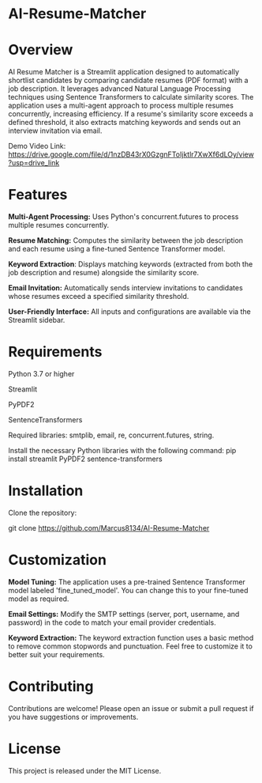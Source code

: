 # AI-Resume-Matcher

# Overview

AI Resume Matcher is a Streamlit application designed to automatically shortlist candidates by comparing candidate resumes (PDF format) with a job description. It leverages advanced Natural Language Processing techniques using Sentence Transformers to calculate similarity scores. The application uses a multi-agent approach to process multiple resumes concurrently, increasing efficiency. If a resume's similarity score exceeds a defined threshold, it also extracts matching keywords and sends out an interview invitation via email.

Demo Video Link: https://drive.google.com/file/d/1nzDB43rX0GzgnFToIjktlr7XwXf6dLOy/view?usp=drive_link

# Features

**Multi-Agent Processing:** Uses Python's concurrent.futures to process multiple resumes concurrently.

**Resume Matching:** Computes the similarity between the job description and each resume using a fine-tuned Sentence Transformer model.

**Keyword Extraction**: Displays matching keywords (extracted from both the job description and resume) alongside the similarity score.

**Email Invitation:** Automatically sends interview invitations to candidates whose resumes exceed a specified similarity threshold.

**User-Friendly Interface:** All inputs and configurations are available via the Streamlit sidebar.

# Requirements

Python 3.7 or higher

Streamlit

PyPDF2

SentenceTransformers

Required libraries: smtplib, email, re, concurrent.futures, string.

Install the necessary Python libraries with the following command:  pip install streamlit PyPDF2 sentence-transformers


# Installation

Clone the repository:

git clone https://github.com/Marcus8134/AI-Resume-Matcher


# Customization

**Model Tuning:**
The application uses a pre-trained Sentence Transformer model labeled 'fine_tuned_model'. You can change this to your fine-tuned model as required.

**Email Settings:**
Modify the SMTP settings (server, port, username, and password) in the code to match your email provider credentials.

**Keyword Extraction:**
The keyword extraction function uses a basic method to remove common stopwords and punctuation. Feel free to customize it to better suit your requirements.

# Contributing

Contributions are welcome! Please open an issue or submit a pull request if you have suggestions or improvements.

# License

This project is released under the MIT License.

